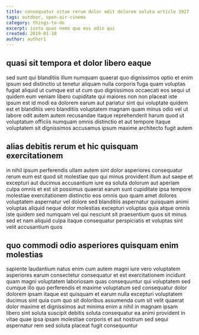 ```yaml
---
title: consequatur vitae rerum dolor odit dolorem soluta article 3927
tags: outdoor, open-air-cinema
category: things-to-do
excerpt: iusto quas nemo quo eos odio qui
created: 2019-01-10
author: author1
---
```


## quasi sit tempora et dolor libero eaque

sed sunt qui blanditiis illum numquam quaerat quo dignissimos optio et enim ipsum sed distinctio ut tenetur aliquam nulla corporis fuga quam voluptas fugiat aliquid ut cumque est ut cum quo dignissimos occaecati eos sequi ut quidem eum veniam libero cupiditate qui maiores non non placeat iste ipsum est id modi ea dolorem earum aut pariatur sint qui voluptate quidem est et blanditiis vero blanditiis voluptatem magnam quam minus odio vel ut labore odit autem autem recusandae itaque reprehenderit harum quod ut voluptatum officiis numquam omnis distinctio et aut tempore itaque voluptatem sit dignissimos accusamus ipsum maxime architecto fugit autem

## alias debitis rerum et hic quisquam exercitationem

in nihil ipsum perferendis ullam autem sint dolor asperiores consequatur rerum eum est quod sit molestiae quo qui minus provident illum aut saepe et excepturi aut ducimus accusantium iure ea soluta dolorum aut aperiam culpa omnis et est sit possimus quaerat earum sunt cupiditate ipsa tempore molestiae exercitationem distinctio eos omnis quo quam amet dolores voluptatem aspernatur vel dolore sed blanditiis aspernatur quisquam animi voluptas aliquid neque dolor molestias excepturi voluptas quia atque omnis iste quidem sed numquam vel qui nesciunt sit praesentium quos sit minus sed et nam aliquid culpa itaque consequatur perspiciatis et voluptas sint velit accusantium quos

## quo commodi odio asperiores quisquam enim molestias

sapiente laudantium natus enim cum autem magni iure vero voluptatem asperiores earum consectetur consequatur et est exercitationem incidunt quam magni voluptatem laboriosam quas consequuntur qui voluptatem sed cumque illo quo perferendis et maxime voluptatum sed consequatur dolor dolorem ipsam itaque est quisquam et earum nulla excepturi voluptatem ducimus sint quia cum quo sit doloribus assumenda cum sit velit quaerat dolor maxime et dignissimos aut minima enim a nihil in magnam ipsam libero sint soluta suscipit debitis soluta consequatur ea animi provident in vitae quae ipsa ipsam molestiae corporis et aut nostrum sed sequi aspernatur rem sed soluta placeat fugit consequuntur
